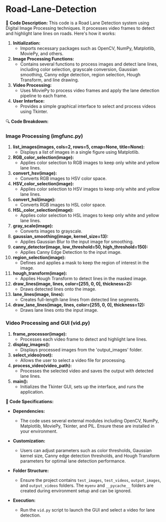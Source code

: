 # Road-Lane-Detection

🚀 **Code Description:**
This code is a Road Lane Detection system using Digital Image Processing techniques. It processes video frames to detect and highlight lane lines on roads. Here's how it works:

1. **Initialization:**
   - Imports necessary packages such as OpenCV, NumPy, Matplotlib, MoviePy, and others.
2. **Image Processing Functions:**
   - Contains several functions to process images and detect lane lines, including color selection, grayscale conversion, Gaussian smoothing, Canny edge detection, region selection, Hough Transform, and line drawing.
3. **Video Processing:**
   - Uses MoviePy to process video frames and apply the lane detection pipeline to each frame.
4. **User Interface:**
   - Provides a simple graphical interface to select and process videos using Tkinter.

🔍 **Code Breakdown:**

### Image Processing (imgfunc.py)

1. **list_images(images, cols=2, rows=5, cmap=None, title=None):**
   - Displays a list of images in a single figure using Matplotlib.
2. **RGB_color_selection(image):**
   - Applies color selection to RGB images to keep only white and yellow lane lines.
3. **convert_hsv(image):**
   - Converts RGB images to HSV color space.
4. **HSV_color_selection(image):**
   - Applies color selection to HSV images to keep only white and yellow lane lines.
5. **convert_hsl(image):**
   - Converts RGB images to HSL color space.
6. **HSL_color_selection(image):**
   - Applies color selection to HSL images to keep only white and yellow lane lines.
7. **gray_scale(image):**
   - Converts images to grayscale.
8. **gaussian_smoothing(image, kernel_size=13):**
   - Applies Gaussian Blur to the input image for smoothing.
9. **canny_detector(image, low_threshold=50, high_threshold=150):**
   - Applies Canny Edge Detection to the input image.
10. **region_selection(image):**
    - Defines and applies a mask to keep the region of interest in the image.
11. **hough_transform(image):**
    - Applies Hough Transform to detect lines in the masked image.
12. **draw_lines(image, lines, color=[255, 0, 0], thickness=2):**
    - Draws detected lines onto the image.
13. **lane_lines(image, lines):**
    - Creates full-length lane lines from detected line segments.
14. **draw_lane_lines(image, lines, color=[255, 0, 0], thickness=12):**
    - Draws lane lines onto the input image.

### Video Processing and GUI (vid.py)

1. **frame_processor(image):**
   - Processes each video frame to detect and highlight lane lines.
2. **display_images():**
   - Displays processed images from the 'output_images' folder.
3. **select_video(root):**
   - Allows the user to select a video file for processing.
4. **process_video(video_path):**
   - Processes the selected video and saves the output with detected lane lines.
5. **main():**
   - Initializes the Tkinter GUI, sets up the interface, and runs the application.

**🔐 Code Specifications:**
- **Dependencies:**
  - The code uses several external modules including OpenCV, NumPy, Matplotlib, MoviePy, Tkinter, and PIL. Ensure these are installed in your environment.

- **Customization:**
  - Users can adjust parameters such as color thresholds, Gaussian kernel size, Canny edge detection thresholds, and Hough Transform parameters for optimal lane detection performance.

- **Folder Structure:**
  - Ensure the project contains `test_images`, `test_videos`, `output_images`, and `output_videos` folders. The `myenv` and `__pycache__` folders are created during environment setup and can be ignored.

- **Execution:**
  - Run the `vid.py` script to launch the GUI and select a video for lane detection.

